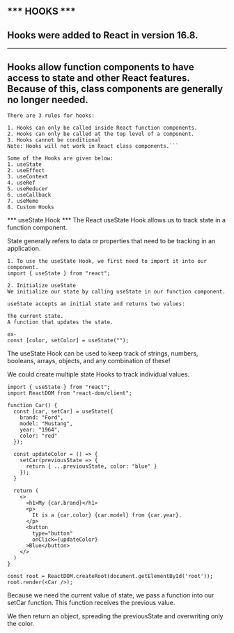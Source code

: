  *** HOOKS  ***
---
Hooks were added to React in version 16.8.
---

---

Hooks allow function components to have access to state and other React features. Because of this, class components are generally no longer needed.
---

```Hook Rules
There are 3 rules for hooks:

1. Hooks can only be called inside React function components.
2. Hooks can only be called at the top level of a component.
3. Hooks cannot be conditional
Note: Hooks will not work in React class components.```

Some of the Hooks are given below:
1. useState
2. useEffect
3. useContext
4. useRef
5. useReducer
6. useCallback
7. useMemo
8. Custom Hooks 
```


***    useState Hook    ***
The React useState Hook allows us to track state in a function component.

State generally refers to data or properties that need to be tracking in an application.
```
1. To use the useState Hook, we first need to import it into our component.
import { useState } from "react";
```
```
2. Initialize useState
We initialize our state by calling useState in our function component.

useState accepts an initial state and returns two values:

The current state.
A function that updates the state.

ex-  
const [color, setColor] = useState("");
```



The useState Hook can be used to keep track of strings, numbers, booleans, arrays, objects, and any combination of these!

We could create multiple state Hooks to track individual values.

```
import { useState } from "react";
import ReactDOM from "react-dom/client";

function Car() {
  const [car, setCar] = useState({
    brand: "Ford",
    model: "Mustang",
    year: "1964",
    color: "red"
  });

  const updateColor = () => {
    setCar(previousState => {
      return { ...previousState, color: "blue" }
    });
  }

  return (
    <>
      <h1>My {car.brand}</h1>
      <p>
        It is a {car.color} {car.model} from {car.year}.
      </p>
      <button
        type="button"
        onClick={updateColor}
      >Blue</button>
    </>
  )
}

const root = ReactDOM.createRoot(document.getElementById('root'));
root.render(<Car />);
```
Because we need the current value of state, we pass a function into our setCar function. This function receives the previous value.

We then return an object, spreading the previousState and overwriting only the color.

